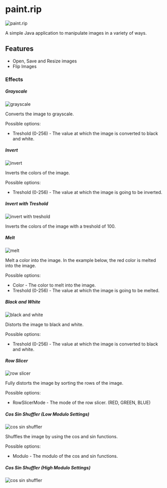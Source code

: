 # paint.rip

![paint.rip](src/main/resources/paintrip.png)

A simple Java application to manipulate images in a variety of ways.

## Features

- Open, Save and Resize images
- Flip Images

### Effects

##### Grayscale

![grayscale](assets/grayscale.png)

Converts the image to grayscale.

Possible options:
- Treshold (0-256) - The value at which the image is converted to black and white.

##### Invert

![invert](assets/invert.png)

Inverts the colors of the image.

Possible options:
- Treshold (0-256) - The value at which the image is going to be inverted.

##### Invert with Treshold

![invert with treshold](assets/invert-treshold.png)

Inverts the colors of the image with a treshold of 100.

##### Melt

![melt](assets/melt-red.png)

Melt a color into the image.
In the example below, the red color is melted into the image.

Possible options:
- Color - The color to melt into the image.
- Treshold (0-256) - The value at which the image is going to be melted.

##### Black and White

![black and white](assets/black-and-white.png)

Distorts the image to black and white.

Possible options:
- Treshold (0-256) - The value at which the image is converted to black and white.

##### Row Slicer

![row slicer](assets/row-slicer.png)

Fully distorts the image by sorting the rows of the image.

Possible options:
- RowSlicerMode - The mode of the row slicer. (RED, GREEN, BLUE)

##### Cos Sin Shuffler (Low Modulo Settings)

![cos sin shuffler](assets/cossin-modulo-low.png)

Shuffles the image by using the cos and sin functions.

Possible options:
- Modulo - The modulo of the cos and sin functions.

##### Cos Sin Shuffler (High Modulo Settings)

![cos sin shuffler](assets/cossin-modulo-high.png)
